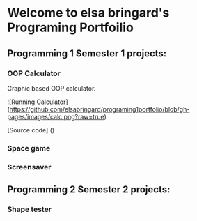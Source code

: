 # Welcome to elsa bringard's Programing Portfoilio

## Programming 1 Semester 1 projects:

### OOP Calculator

Graphic based OOP calculator.

![Running Calculator] (https://github.com/elsabringard/programing1portfolio/blob/gh-pages/images/calc.png?raw=true)


[Source code] ()

### Space game

### Screensaver

## Programming 2 Semester 2 projects:

### Shape tester
